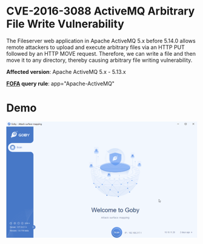 # CVE-2016-3088 ActiveMQ Arbitrary File Write Vulnerability

The Fileserver web application in Apache ActiveMQ 5.x before 5.14.0 allows remote attackers to upload and execute arbitrary files via an HTTP PUT followed by an HTTP MOVE request. Therefore, we can write a file and then move it to any directory, thereby causing arbitrary file writing vulnerability.

**Affected version**: Apache ActiveMQ 5.x - 5.13.x

**[FOFA](https://fofa.so/result?qbase64=YXBwPSJBcGFjaGUtQWN0aXZlTVEi) query rule**: app="Apache-ActiveMQ"

# Demo

![](CVE-2016-3088.gif)